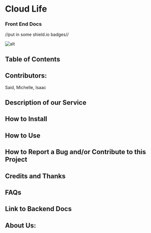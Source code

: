 # Cloud Life
### Front End Docs
//put in some shield.io badges//

![alt](http://www.techquarters.com/wp-content/uploads/backup_animation.gif)

## Table of Contents

## Contributors:
Said, Michelle, Isaac

## Description of our Service

## How to Install

## How to Use

## How to Report a Bug and/or Contribute to this Project

## Credits and Thanks

## FAQs

## Link to Backend Docs

## About Us: 
